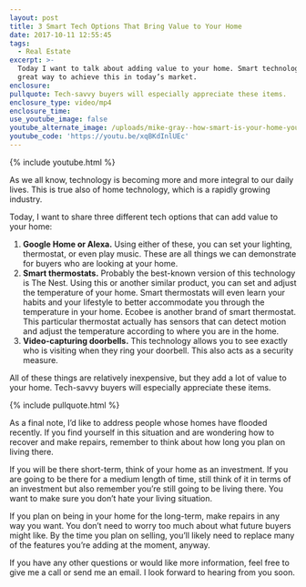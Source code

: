 ```yaml
---
layout: post
title: 3 Smart Tech Options That Bring Value to Your Home
date: 2017-10-11 12:55:45
tags:
  - Real Estate
excerpt: >-
  Today I want to talk about adding value to your home. Smart technology is a
  great way to achieve this in today’s market.
enclosure:
pullquote: Tech-savvy buyers will especially appreciate these items.
enclosure_type: video/mp4
enclosure_time:
use_youtube_image: false
youtube_alternate_image: /uploads/mike-gray--how-smart-is-your-home-youtube-1.jpg
youtube_code: 'https://youtu.be/xqBKdInlUEc'
---
```



{% include youtube.html %}

As we all know, technology is becoming more and more integral to our daily lives. This is true also of home technology, which is a rapidly growing industry.

Today, I want to share three different tech options that can add value to your home:

1. **Google Home or Alexa.** Using either of these, you can set your lighting, thermostat, or even play music. These are all things we can demonstrate for buyers who are looking at your home.
2. **Smart thermostats.** Probably the best-known version of this technology is The Nest. Using this or another similar product, you can set and adjust the temperature of your home. Smart thermostats will even learn your habits and your lifestyle to better accommodate you through the temperature in your home. Ecobee is another brand of smart thermostat. This particular thermostat actually has sensors that can detect motion and adjust the temperature according to where you are in the home.
3. **Video-capturing doorbells.** This technology allows you to see exactly who is visiting when they ring your doorbell. This also acts as a security measure.

All of these things are relatively inexpensive, but they add a lot of value to your home. Tech-savvy buyers will especially appreciate these items.

{% include pullquote.html %}

As a final note, I’d like to address people whose homes have flooded recently. If you find yourself in this situation and are wondering how to recover and make repairs, remember to think about how long you plan on living there.

If you will be there short-term, think of your home as an investment. If you are going to be there for a medium length of time, still think of it in terms of an investment but also remember you’re still going to be living there. You want to make sure you don’t hate your living situation.

If you plan on being in your home for the long-term, make repairs in any way you want. You don’t need to worry too much about what future buyers might like. By the time you plan on selling, you’ll likely need to replace many of the features you’re adding at the moment, anyway.

If you have any other questions or would like more information, feel free to give me a call or send me an email. I look forward to hearing from you soon.